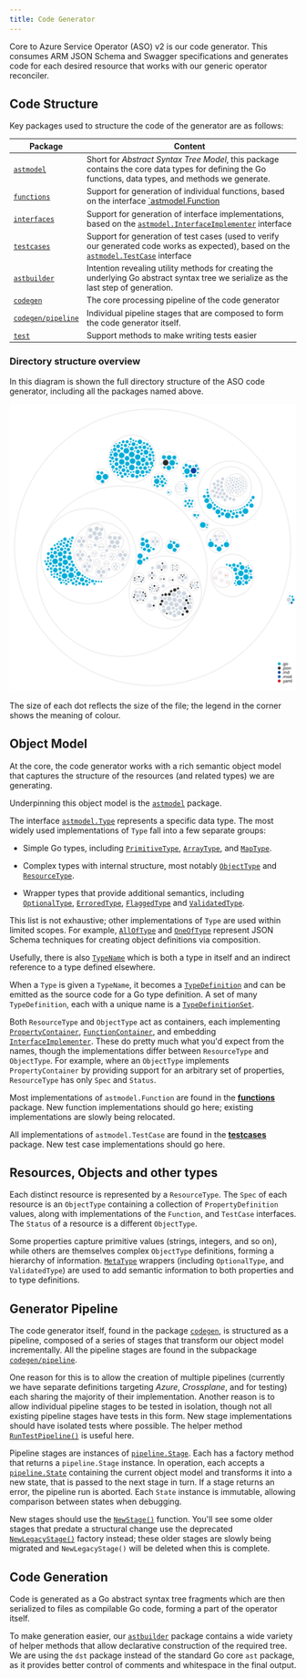 ```yaml
---
title: Code Generator
---
```


Core to Azure Service Operator (ASO) v2 is our code generator. This consumes ARM JSON Schema and Swagger specifications and generates code for each desired resource that works with our generic operator reconciler.

## Code Structure

Key packages used to structure the code of the generator are as follows:

| Package                                                                                                                      | Content                                                                                                                                                                                                                                                   |
| ---------------------------------------------------------------------------------------------------------------------------- | --------------------------------------------------------------------------------------------------------------------------------------------------------------------------------------------------------------------------------------------------------- |
| [`astmodel`](https://github.com/Azure/azure-service-operator/tree/main/v2/tools/generator/internal/astmodel)                 | Short for _Abstract Syntax Tree Model_, this package contains the core data types for defining the Go functions, data types, and methods we generate.                                                                                                     |
| [`functions`](https://github.com/Azure/azure-service-operator/tree/main/v2/tools/generator/internal/functions)               | Support for generation of individual functions, based on the interface [`astmodel.Function](https://github.com/Azure/azure-service-operator/blob/main/v2/tools/generator/internal/astmodel/function.go#L13)                                               |
| [`interfaces`](https://github.com/Azure/azure-service-operator/tree/main/v2/tools/generator/internal/interfaces)             | Support for generation of interface implementations, based on the [`astmodel.InterfaceImplementer`](https://github.com/Azure/azure-service-operator/blob/main/v2/tools/generator/internal/astmodel/interface_implementer.go#L19) interface                |
| [`testcases`](https://github.com/Azure/azure-service-operator/tree/main/v2/tools/generator/internal/testcases)               | Support for generation of test cases (used to verify our generated code works as expected), based on the [`astmodel.TestCase`](https://github.com/Azure/azure-service-operator/blob/main/v2/tools/generator/internal/astmodel/test_case.go#L11) interface |
| [`astbuilder`](https://github.com/Azure/azure-service-operator/tree/main/v2/tools/generator/internal/astbuilder)             | Intention revealing utility methods for creating the underlying Go abstract syntax tree we serialize as the last step of generation.                                                                                                                      |
| [`codegen`](https://github.com/Azure/azure-service-operator/tree/main/v2/tools/generator/internal/codegen)                   | The core processing pipeline of the code generator                                                                                                                                                                                                        |
| [`codegen/pipeline`](https://github.com/Azure/azure-service-operator/tree/main/v2/tools/generator/internal/codegen/pipeline) | Individual pipeline stages that are composed to form the code generator itself.                                                                                                                                                                           |
| [`test`](https://github.com/Azure/azure-service-operator/tree/main/v2/tools/generator/internal/test)                         | Support methods to make writing tests easier                                                                                                                                                                                                              |

### Directory structure overview

In this diagram is shown the full directory structure of the ASO code generator, including all the packages named above.

![Overview](contributing/aso-codegen-structure.svg)

The size of each dot reflects the size of the file; the legend in the corner shows the meaning of colour.

## Object Model

At the core, the code generator works with a rich semantic object model that captures the structure of the resources (and related types) we are generating.

Underpinning this object model is the [`astmodel`](https://github.com/Azure/azure-service-operator/tree/main/v2/tools/generator/internal/astmodel) package.

The interface [`astmodel.Type`](https://github.com/Azure/azure-service-operator/blob/main/v2/tools/generator/internal/astmodel/type.go) represents a specific data type. The most widely used implementations of `Type` fall into a few separate groups:

* Simple Go types, including [`PrimitiveType`](https://github.com/Azure/azure-service-operator/blob/main/v2/tools/generator/internal/astmodel/primitive_type.go), [`ArrayType`](https://github.com/Azure/azure-service-operator/blob/main/v2/tools/generator/internal/astmodel/array_type.go), and [`MapType`](https://github.com/Azure/azure-service-operator/blob/main/v2/tools/generator/internal/astmodel/map_type.go).

* Complex types with internal structure, most notably [`ObjectType`](https://github.com/Azure/azure-service-operator/blob/main/v2/tools/generator/internal/astmodel/object_type.go) and [`ResourceType`](https://github.com/Azure/azure-service-operator/blob/main/v2/tools/generator/internal/astmodel/resource_type.go).

* Wrapper types that provide additional semantics, including [`OptionalType`](https://github.com/Azure/azure-service-operator/blob/main/v2/tools/generator/internal/astmodel/optional_type.go), [`ErroredType`](https://github.com/Azure/azure-service-operator/blob/main/v2/tools/generator/internal/astmodel/errored_type.go), [`FlaggedType`](https://github.com/Azure/azure-service-operator/blob/main/v2/tools/generator/internal/astmodel/flagged_type.go) and [`ValidatedType`](https://github.com/Azure/azure-service-operator/blob/main/v2/tools/generator/internal/astmodel/validated_type.go).

This list is not exhaustive; other implementations of `Type` are used within limited scopes. For example, [`AllOfType`](https://github.com/Azure/azure-service-operator/blob/main/v2/tools/generator/internal/astmodel/allof_type.go) and [`OneOfType`](https://github.com/Azure/azure-service-operator/blob/main/v2/tools/generator/internal/astmodel/oneof_type.go) represent JSON Schema techniques for creating object definitions via composition.

Usefully, there is also [`TypeName`](https://github.com/Azure/azure-service-operator/blob/main/v2/tools/generator/internal/astmodel/type_name.go) which is both a type in itself and an indirect reference to a type defined elsewhere.

When a `Type` is given a `TypeName`, it becomes a [`TypeDefinition`](https://github.com/Azure/azure-service-operator/blob/main/v2/tools/generator/internal/astmodel/type_definition.go) and can be emitted as the source code for a Go type definition. A set of many `TypeDefinition`, each with a unique name is a [`TypeDefinitionSet`](https://github.com/Azure/azure-service-operator/blob/main/v2/tools/generator/internal/astmodel/types.go). 

Both `ResourceType` and `ObjectType` act as containers, each implementing [`PropertyContainer`](https://github.com/Azure/azure-service-operator/blob/main/v2/tools/generator/internal/astmodel/property_container.go), [`FunctionContainer`](https://github.com/Azure/azure-service-operator/blob/main/v2/tools/generator/internal/astmodel/function_container.go), and embedding [`InterfaceImplementer`](https://github.com/Azure/azure-service-operator/blob/main/v2/tools/generator/internal/astmodel/interface_implementer.go). These do pretty much what you'd expect from the names, though the implementations differ between `ResourceType` and `ObjectType`. For example, where an `ObjectType` implements `PropertyContainer` by providing support for an arbitrary set of properties, `ResourceType` has only `Spec` and `Status`.

Most implementations of `astmodel.Function` are found in the [**functions**](https://github.com/Azure/azure-service-operator/tree/main/v2/tools/generator/internal/functions) package. New function implementations should go here; existing implementations are slowly being relocated.

All implementations of `astmodel.TestCase` are found in the [**testcases**](https://github.com/Azure/azure-service-operator/tree/main/v2/tools/generator/internal/testcases) package. New test case implementations should go here.

## Resources, Objects and other types

Each distinct resource is represented by a `ResourceType`. The `Spec` of each resource is an `ObjectType` containing a collection of `PropertyDefinition` values, along with implementations of the `Function`, and `TestCase` interfaces. The `Status` of a resource is a different `ObjectType`. 

Some properties capture primitive values (strings, integers, and so on), while others are themselves complex `ObjectType` definitions, forming a hierarchy of information. [`MetaType`](https://github.com/Azure/azure-service-operator/blob/main/v2/tools/generator/internal/astmodel/meta_type.go) wrappers (including `OptionalType`, and `ValidatedType`) are used to add semantic information to both properties and to type definitions.

## Generator Pipeline

The code generator itself, found in the package [`codegen`](https://github.com/Azure/azure-service-operator/tree/main/v2/tools/generator/internal/codegen), is structured as a pipeline, composed of a series of stages that transform our object model incrementally. All the pipeline stages are found in the subpackage [`codegen/pipeline`](https://github.com/Azure/azure-service-operator/tree/main/v2/tools/generator/internal/codegen/pipeline). 

One reason for this is to allow the creation of multiple pipelines (currently we have separate definitions targeting *Azure*, *Crossplane*, and for testing) each sharing the majority of their implementation. Another reason is to allow individual pipeline stages to be tested in isolation, though not all existing pipeline stages have tests in this form. New stage implementations should have isolated tests where possible. The helper method [`RunTestPipeline()`](https://github.com/Azure/azure-service-operator/blob/main/v2/tools/generator/internal/codegen/pipeline/stage_test.go#L18) is useful here.

Pipeline stages are instances of [`pipeline.Stage`](https://github.com/Azure/azure-service-operator/blob/main/v2/tools/generator/internal/codegen/pipeline/stage.go). Each has a factory method that returns a `pipeline.Stage` instance. In operation, each accepts a [`pipeline.State`](https://github.com/Azure/azure-service-operator/blob/main/v2/tools/generator/internal/codegen/pipeline/state.go) containing the current object model and transforms it into a new state, that is passed to the next stage in turn. If a stage returns an error, the pipeline run is aborted. Each `State` instance is immutable, allowing comparison between states when debugging.

New stages should use the [`NewStage()`](https://github.com/Azure/azure-service-operator/blob/main/v2/tools/generator/internal/codegen/pipeline/stage.go#L38) function. You'll see some older stages that predate a structural change use the deprecated [`NewLegacyStage()`](https://github.com/Azure/azure-service-operator/blob/main/v2/tools/generator/internal/codegen/pipeline/stage.go#L52) factory instead; these older stages are slowly being migrated and `NewLegacyStage()` will be deleted when this is complete.

## Code Generation

Code is generated as a Go abstract syntax tree fragments which are then serialized to files as compilable Go code, forming a part of the operator itself. 

To make generation easier, our [`astbuilder`](https://github.com/Azure/azure-service-operator/tree/main/v2/tools/generator/internal/astbuilder) package contains a wide variety of helper methods that allow declarative construction of the required tree. We are using the `dst` package instead of the standard Go core `ast` package, as it provides better control of comments and whitespace in the final output.

